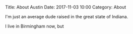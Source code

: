 Title: About Austin
Date: 2017-11-03 10:00
Category: About

I'm just an average dude raised in the great state of Indiana.  

I live in Birmingham now, but 